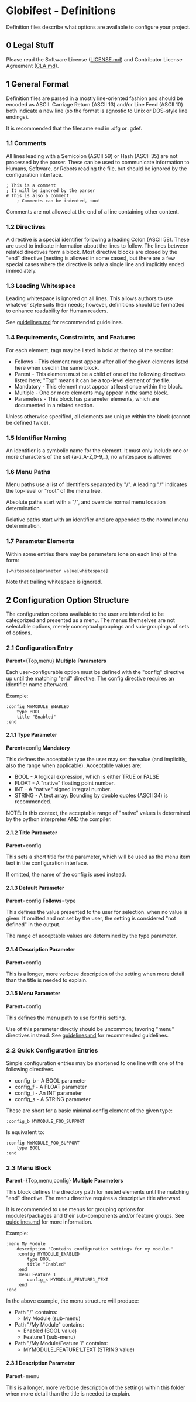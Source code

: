 # Globifest - Definitions

Definition files describe what options are available to configure your project.

## 0 Legal Stuff

Please read the Software License ([LICENSE.md](../LICENSE.md)) and Contributor License Agreement ([CLA.md](../CLA.md)).

## 1 General Format

Definition files are parsed in a mostly line-oriented fashion and should be encoded as ASCII.  Carriage Return (ASCII 13) and/or Line Feed (ASCII 10) both indicate a new line (so the format is agnostic to Unix or DOS-style line endings).

It is recommended that the filename end in .dfg or .gdef.

### 1.1 Comments

All lines leading with a Semicolon (ASCII 59) or Hash (ASCII 35) are not processed by the parser.  These can be used to communicate information to Humans, Software, or Robots reading the file, but should be ignored by the configuration interface.

    ; This is a comment
    ; It will be ignored by the parser
    # This is also a comment
        ; Comments can be indented, too!

Comments are not allowed at the end of a line containing other content.

### 1.2 Directives

A directive is a special identifier following a leading Colon (ASCII 58).  These are used to indicate information about the lines to follow.  The lines between related directives form a block.  Most directive blocks are closed by the "end" directive (nesting is allowed in some cases), but there are a few special cases where the directive is only a single line and implicitly ended immediately.

### 1.3 Leading Whitespace

Leading whitespace is ignored on all lines.  This allows authors to use whatever style suits their needs; however, definitions should be formatted to enhance readability for Human readers.

See [guidelines.md](guidelines.md) for recommended guidelines.

### 1.4 Requirements, Constraints, and Features

For each element, tags may be listed in bold at the top of the section:

* Follows - This element must appear after all of the given elements listed here when used in the same block.
* Parent - This element must be a child of one of the following directives listed here; "Top" means it can be a top-level element of the file.
* Mandatory - This element must appear at least once within the block.
* Multiple - One or more elements may appear in the same block.
* Parameters - This block has parameter elements, which are documented in a related section.

Unless otherwise specified, all elements are unique within the block (cannot be defined twice).

### 1.5 Identifier Naming

An identifier is a symbolic name for the element.  It must only include one or more characters of the set {a-z,A-Z,0-9,_}, no whitespace is allowed

### 1.6 Menu Paths

Menu paths use a list of identifiers separated by "/".  A leading "/" indicates the top-level or "root" of the menu tree.

Absolute paths start with a "/", and override normal menu location determination.

Relative paths start with an identifier and are appended to the normal menu determination.

### 1.7 Parameter Elements

Within some entries there may be parameters (one on each line) of the form:

    [whitespace]parameter value[whitespace]

Note that trailing whitespace is ignored.

## 2 Configuration Option Structure

The configuration options available to the user are intended to be categorized and presented as a menu.  The menus themselves are not selectable options, merely conceptual groupings and sub-groupings of sets of options.

### 2.1 Configuration Entry

**Parent**={Top,menu} **Multiple** **Parameters**

Each user-configurable option must be defined with the "config" directive up until the matching "end" directive.  The config directive requires an identifier name afterward.

Example:

    :config MYMODULE_ENABLED
        type BOOL
        title "Enabled"
    :end

#### 2.1.1 Type Parameter

**Parent**=config **Mandatory**

This defines the acceptable type the user may set the value (and implicitly, also the range when applicable).  Acceptable values are:

* BOOL - A logical expression, which is either TRUE or FALSE
* FLOAT - A "native" floating point number.
* INT - A "native" signed integral number.
* STRING - A text array.  Bounding by double quotes (ASCII 34) is recommended.

NOTE: In this context, the acceptable range of "native" values is determined by the python interpreter AND the compiler.

#### 2.1.2 Title Parameter

**Parent**=config

This sets a short title for the parameter, which will be used as the menu item text in the configuration interface.

If omitted, the name of the config is used instead.

#### 2.1.3 Default Parameter

**Parent**=config **Follows**=type

This defines the value presented to the user for selection. when no value is given.  If omitted and not set by the user, the setting is considered "not defined" in the output.

The range of acceptable values are determined by the type parameter.

#### 2.1.4 Description Parameter

**Parent**=config

This is a longer, more verbose description of the setting when more detail than the title is needed to explain.

#### 2.1.5 Menu Parameter

**Parent**=config

This defines the menu path to use for this setting.

Use of this parameter directly should be uncommon; favoring "menu" directives instead.  See [guidelines.md](guidelines.md) for recommended guidelines.

### 2.2 Quick Configuration Entries

Simple configuration entries may be shortened to one line with one of the following directives.

* config_b - A BOOL parameter
* config_f - A FLOAT parameter
* config_i - An INT parameter
* config_s - A STRING parameter

These are short for a basic minimal config element of the given type:

    :config_b MYMODULE_FOO_SUPPORT

Is equivalent to:

    :config MYMODULE_FOO_SUPPORT
        type BOOL
    :end

### 2.3 Menu Block

**Parent**={Top,menu,config} **Multiple** **Parameters**

This block defines the directory path for nested elements until the matching "end" directive.  The menu directive requires a descriptive title afterward.

It is recommended to use menus for grouping options for modules/packages and their sub-components and/or feature groups.  See [guidelines.md](guidelines.md) for more information.

Example:

    :menu My Module
        description "Contains configuration settings for my module."
        :config MYMODULE_ENABLED
            type BOOL
            title "Enabled"
        :end
        :menu Feature 1
            config_s MYMODULE_FEATURE1_TEXT
        :end
    :end

In the above example, the menu structure will produce:

* Path "/" contains:
  * My Module (sub-menu)
* Path "/My Module" contains:
  * Enabled (BOOL value)
  * Feature 1 (sub-menu)
* Path "/My Module/Feature 1" contains:
  * MYMODULE_FEATURE1_TEXT (STRING value)

#### 2.3.1 Description Parameter

**Parent**=menu

This is a longer, more verbose description of the settings within this folder when more detail than the title is needed to explain.
